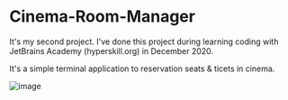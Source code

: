 # Cinema-Room-Manager

It's my second project.
I've done this project during learning coding with JetBrains Academy (hyperskill.org) in December 2020.

It's a simple terminal application to reservation seats & ticets in cinema.

![image](https://user-images.githubusercontent.com/71899548/160651080-1f511479-e1b2-4f3f-b4bf-1c5f35b71989.png)


